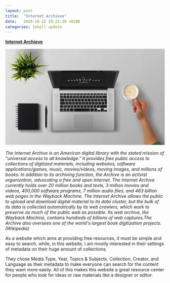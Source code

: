 ```yaml
---
layout: post
title:  "Internet Archieve"
date:   2020-10-25 19:21:38 +0100
categories: jekyll update
---
```

**[Internet Archieve](https://archive.org/)**

<img src="/../media/img/internet.jpg">

*The Internet Archive is an American digital library with the stated mission of "universal access to all knowledge." It provides free public access to collections of digitized materials, including websites, software applications/games, music, movies/videos, moving images, and millions of books. In addition to its archiving function, the Archive is an activist organization, advocating a free and open Internet. The Internet Archive currently holds over 20 million books and texts, 3 million movies and videos, 400,000 software programs, 7 million audio files, and 463 billion web pages in the Wayback Machine.
The Internet Archive allows the public to upload and download digital material to its data cluster, but the bulk of its data is collected automatically by its web crawlers, which work to preserve as much of the public web as possible. Its web archive, the Wayback Machine, contains hundreds of billions of web captures.The Archive also oversees one of the world's largest book digitization projects.(Wikipedia)*

As a website which aims at providing free resources, it must be simple and easy to search, while, in this website, I am mostly interested in their settings of metadata on their huge amount of collections. 

They chose Media Type, Year, Topics & Subjects, Collection, Creator, and Language as their metadata to make everyone can search for the content they want more easily. All of this makes this website a great resource center for people who look for ideas or raw materials like a designer or editor.




